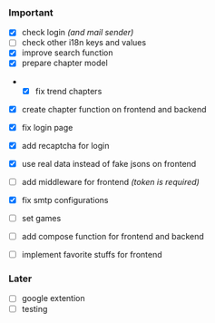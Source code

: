 ### Important
- [x] check login _(and mail sender)_
- [ ] check other i18n keys and values
- [x] improve search function
- [x] prepare chapter model
- - [x] fix trend chapters
- [x] create chapter function on frontend and backend
- [x] fix login page
- [x] add recaptcha for login
- [x] use real data instead of fake jsons on frontend
- [ ] add middleware for frontend _(token is required)_
- [x] fix smtp configurations
- [ ] set games
- [ ] add compose function for frontend and backend
- [ ] implement favorite stuffs for frontend



### Later
- [ ] google extention
- [ ] testing